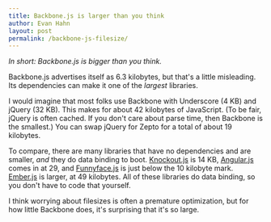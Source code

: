 ```yaml
---
title: Backbone.js is larger than you think
author: Evan Hahn
layout: post
permalink: /backbone-js-filesize/
---
```

*In short: Backbone.js is bigger than you think.*

Backbone.js advertises itself as 6.3 kilobytes, but that's a little misleading. Its dependencies can make it one of the _largest_ libraries.

I would imagine that most folks use Backbone with Underscore (4 KB) and jQuery (32 KB). This makes for about 42 kilobytes of JavaScript. (To be fair, jQuery is often cached. If you don't care about parse time, then Backbone is the smallest.) You can swap jQuery for Zepto for a total of about 19 kilobytes.

To compare, there are many libraries that have no dependencies and are smaller, _and_ they do data binding to boot. [Knockout.js](http://knockoutjs.com/) is 14 KB, [Angular.js](http://angularjs.org/) comes in at 29, and [Funnyface.js](http://weepy.github.com/o_O/) is just below the 10 kilobyte mark. [Ember.js](http://emberjs.com/) is larger, at 49 kilobytes. All of these libraries do data binding, so you don't have to code that yourself.

I think worrying about filesizes is often a premature optimization, but for how little Backbone does, it's surprising that it's so large.
